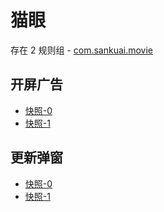# 猫眼

存在 2 规则组 - [com.sankuai.movie](/src/apps/com.sankuai.movie.ts)

## 开屏广告

- [快照-0](https://i.gkd.li/import/12649967)
- [快照-1](https://i.gkd.li/import/12649911)

## 更新弹窗

- [快照-0](https://i.gkd.li/import/12649942)
- [快照-1](https://i.gkd.li/import/12649938)
